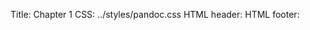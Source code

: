 Title: Chapter 1
CSS: ../styles/pandoc.css 
HTML header: <meta name="viewport" content="width=device-width, initial-scale=1.0, 		user-scalable=yes" />
	  <style type="text/css">
		  code{white-space: pre-wrap;}
		  span.smallcaps{font-variant: small-caps;}
		  span.underline{text-decoration: underline;}
		  div.column{display: inline-block; vertical-align: top; width: 50%;}
	  </style>
	  <script src="https://cdnjs.cloudflare.com/ajax/libs/mathjax/2.7.2/MathJax.js?config=TeX-AMS_CHTML-full" type="text/javascript"></script>
	<script src='../scripts/p5/p5.js'></script>
	<script src='../scripts/p5/p5.svg.js'></script>
	<script src='../scripts/p5/p5.dom.js'></script>
	<script src='../scripts/p5/p5.util.js'></script>
	<script src='../scripts/p5/p5.yup.js'></script>
	<script src='../scripts/vec2d.js'></script>
	<script src='../scripts/raytracing-2/optical_simulation.js'></script>
	<script src='../scripts/raytracing-2/optical_simulation_draw_p5.js'></script>
	<script src='../scripts/popouts.js'></script>
	<script src='../scripts/slides.js'></script>
HTML footer: <script>slideshow()</script>

